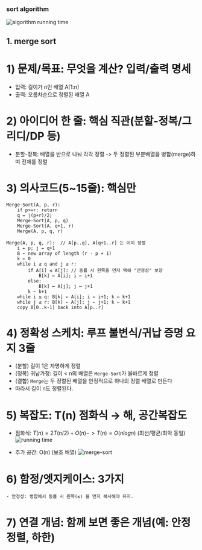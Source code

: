 ### sort algorithm

![algorithm running time](image.png)

## 1. merge sort

# 1) 문제/목표: 무엇을 계산? 입력/출력 명세

- 입력: 길이가 n인 배열 A[1:n]
- 출력: 오름차순으로 정렬된 배열 A

# 2) 아이디어 한 줄: 핵심 직관(분할-정복/그리디/DP 등)

- 분할-정복: 배열을 반으로 나눠 각각 정렬 -> 두 정렬된 부분배열을 병합(merge)하며 전체를 정렬

# 3) 의사코드(5~15줄): 핵심만

```
Merge-Sort(A, p, r):
    if p>=r: return
    q = ⌊(p+r)/2⌋
    Merge-Sort(A, p, q)
    Merge-Sort(A, q+1, r)
    Merge(A, p, q, r)
```

```
Merge(A, p, q, r):  // A[p..q], A[q+1..r] 는 이미 정렬
    i ← p; j ← q+1
    B ← new array of length (r - p + 1)
    k ← 0
    while i ≤ q and j ≤ r:
        if A[i] ≤ A[j]: // 동률 시 왼쪽을 먼저 택해 "안정성" 보장
            B[k] ← A[i]; i ← i+1
        else:
            B[k] ← A[j]; j ← j+1
        k ← k+1
    while i ≤ q: B[k] ← A[i]; i ← i+1; k ← k+1
    while j ≤ r: B[k] ← A[j]; j ← j+1; k ← k+1
    copy B[0..k-1] back into A[p..r]
```

# 4) 정확성 스케치: 루프 불변식/귀납 증명 요지 3줄

- (분할) 길이 1은 자명하게 정렬
- (정복) 귀납가정: 길이 < n의 배열은 `Merge-Sort`가 올바르게 정렬
- (결합) `Merge`는 두 정렬된 배열을 안정적으로 하나의 정렬 배열로 만든다
- 따라서 길이 n도 정렬된다.

# 5) 복잡도: T(n) 점화식 → 해, 공간복잡도

- 점화식: $T(n) = 2T(n/2) + O(n) -> T(n) = O(nlogn)$ (최선/평균/최악 동일)
  ![running time](image-2.png)

- 추가 공간: O(n) (보조 배열)
  ![merge-sort](image-1.png)

# 6) 함정/엣지케이스: 3가지

    - 안정성: 병합에서 동률 시 왼쪽(≤) 을 먼저 복사해야 유지.

# 7) 연결 개념: 함께 보면 좋은 개념(예: 안정정렬, 하한)
